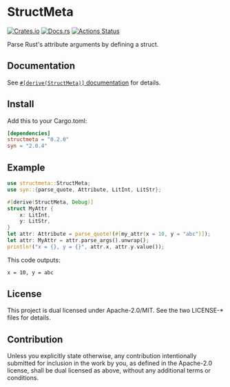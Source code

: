 # StructMeta

[![Crates.io](https://img.shields.io/crates/v/structmeta.svg)](https://crates.io/crates/structmeta)
[![Docs.rs](https://docs.rs/structmeta/badge.svg)](https://docs.rs/structmeta/)
[![Actions Status](https://github.com/frozenlib/structmeta/workflows/CI/badge.svg)](https://github.com/frozenlib/structmeta/actions)

Parse Rust's attribute arguments by defining a struct.

## Documentation

See [`#[derive(StructMeta)]` documentation](https://docs.rs/structmeta/latest/structmeta/derive.StructMeta.html) for details.

## Install

Add this to your Cargo.toml:

```toml
[dependencies]
structmeta = "0.2.0"
syn = "2.0.4"
```

## Example

```rust
use structmeta::StructMeta;
use syn::{parse_quote, Attribute, LitInt, LitStr};

#[derive(StructMeta, Debug)]
struct MyAttr {
    x: LitInt,
    y: LitStr,
}
let attr: Attribute = parse_quote!(#[my_attr(x = 10, y = "abc")]);
let attr: MyAttr = attr.parse_args().unwrap();
println!("x = {}, y = {}", attr.x, attr.y.value());
```

This code outputs:

```txt
x = 10, y = abc
```

## License

This project is dual licensed under Apache-2.0/MIT. See the two LICENSE-\* files for details.

## Contribution

Unless you explicitly state otherwise, any contribution intentionally submitted for inclusion in the work by you, as defined in the Apache-2.0 license, shall be dual licensed as above, without any additional terms or conditions.
